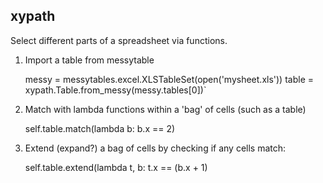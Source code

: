 ## xypath

Select different parts of a spreadsheet via functions.

1. Import a table from messytable

    messy = messytables.excel.XLSTableSet(open('mysheet.xls'))
    table = xypath.Table.from_messy(messy.tables[0])`

2. Match with lambda functions within a 'bag' of cells (such as a table)

    self.table.match(lambda b: b.x == 2)

3. Extend (expand?) a bag of cells by checking if any cells match:

    self.table.extend(lambda t, b: t.x == (b.x + 1)

